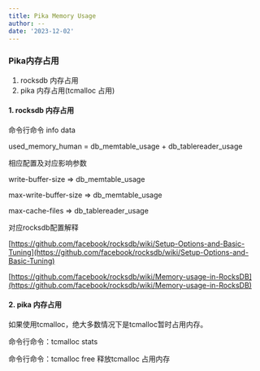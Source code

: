 ```yaml
---
title: Pika Memory Usage
author: --
date: '2023-12-02'
---
```

### Pika内存占用

1. rocksdb 内存占用
2. pika 内存占用(tcmalloc 占用)

#### 1\. rocksdb 内存占用

命令行命令 info data

used\_memory\_human = db\_memtable\_usage + db\_tablereader\_usage

相应配置及对应影响参数

write-buffer-size => db\_memtable\_usage

max-write-buffer-size => db\_memtable\_usage

max-cache-files => db\_tablereader\_usage

对应rocksdb配置解释

[https://github.com/facebook/rocksdb/wiki/Setup-Options-and-Basic-Tuning](https://github.com/facebook/rocksdb/wiki/Setup-Options-and-Basic-Tuning)

[https://github.com/facebook/rocksdb/wiki/Memory-usage-in-RocksDB](https://github.com/facebook/rocksdb/wiki/Memory-usage-in-RocksDB)

#### 2\. pika 内存占用

如果使用tcmalloc，绝大多数情况下是tcmalloc暂时占用内存。

命令行命令：tcmalloc stats

命令行命令：tcmalloc free 释放tcmalloc 占用内存